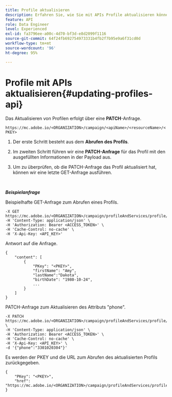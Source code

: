 ```yaml
---
title: Profile aktualisieren
description: Erfahren Sie, wie Sie mit APIs Profile aktualisieren können
feature: API
role: Data Engineer
level: Experienced
exl-id: fa3796ee-a00c-4d70-bf3d-e8d2099f1116
source-git-commit: 64f24fb692754973331b4fb2f7b95e9a6f31cd0d
workflow-type: tm+mt
source-wordcount: '96'
ht-degree: 95%

---
```


# Profile mit APIs aktualisieren{#updating-profiles-api}

Das Aktualisieren von Profilen erfolgt über eine **PATCH**-Anfrage.

`https://mc.adobe.io/<ORGANIZATION>/campaign/<apiName>/<resourceName>/<PKEY>`

1. Der erste Schritt besteht aus dem **Abrufen des Profils**.

1. Im zweiten Schritt führen wir eine **PATCH-Anfrage** für das Profil mit den ausgefüllten Informationen in der Payload aus.

1. Um zu überprüfen, ob die PATCH-Anfrage das Profil aktualisiert hat, können wir eine letzte GET-Anfrage ausführen.

<br/>

***Beispielanfrage***

Beispielhafte GET-Anfrage zum Abrufen eines Profils.

```
-X GET https://mc.adobe.io/<ORGANIZATION>/campaign/profileAndServices/profile/<PKEY>\
-H 'Content-Type: application/json' \
-H 'Authorization: Bearer <ACCESS_TOKEN>' \
-H 'Cache-Control: no-cache' \
-H 'X-Api-Key: <API_KEY>'
```

Antwort auf die Anfrage.

```
{
    "content": [
        {
            "PKey": "<PKEY>",
            "firstName": "Amy",
            "lastName":"Dakota",
            "birthDate": "1980-10-24",
            ...
        }
    ]
}
```

PATCH-Anfrage zum Aktualisieren des Attributs &quot;phone&quot;.

```
-X PATCH https://mc.adobe.io/<ORGANIZATION>/campaign/profileAndServices/profile/<PKEY> \
-H 'Content-Type: application/json' \
-H 'Authorization: Bearer <ACCESS_TOKEN>' \
-H 'Cache-Control: no-cache' \
-H 'X-Api-Key: <API_KEY>' \
-d '{"phone":"3301020304"}'
```

Es werden der PKEY und die URL zum Abrufen des aktualisierten Profils zurückgegeben.

```
{
    "PKey": "<PKEY>",
    "href": "https://mc.adobe.io/<ORGANIZATION>/campaign/profileAndServices/profile/@2v1dr3ZKJveMDhAdh0MPnh9hNQQ93qb7AW6BNVVKknjwXvTZRBAgUqz1SNcB4ZndgjqOofx3BwBZYBftlmObISoM3rs"
}
```
